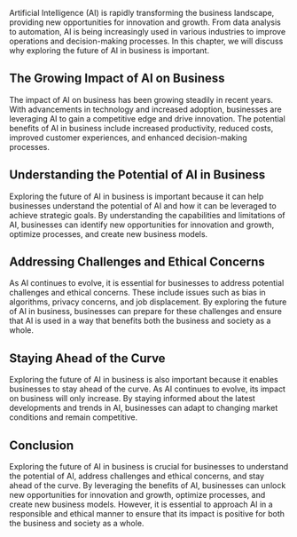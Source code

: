 
Artificial Intelligence (AI) is rapidly transforming the business landscape, providing new opportunities for innovation and growth. From data analysis to automation, AI is being increasingly used in various industries to improve operations and decision-making processes. In this chapter, we will discuss why exploring the future of AI in business is important.

The Growing Impact of AI on Business
------------------------------------

The impact of AI on business has been growing steadily in recent years. With advancements in technology and increased adoption, businesses are leveraging AI to gain a competitive edge and drive innovation. The potential benefits of AI in business include increased productivity, reduced costs, improved customer experiences, and enhanced decision-making processes.

Understanding the Potential of AI in Business
---------------------------------------------

Exploring the future of AI in business is important because it can help businesses understand the potential of AI and how it can be leveraged to achieve strategic goals. By understanding the capabilities and limitations of AI, businesses can identify new opportunities for innovation and growth, optimize processes, and create new business models.

Addressing Challenges and Ethical Concerns
------------------------------------------

As AI continues to evolve, it is essential for businesses to address potential challenges and ethical concerns. These include issues such as bias in algorithms, privacy concerns, and job displacement. By exploring the future of AI in business, businesses can prepare for these challenges and ensure that AI is used in a way that benefits both the business and society as a whole.

Staying Ahead of the Curve
--------------------------

Exploring the future of AI in business is also important because it enables businesses to stay ahead of the curve. As AI continues to evolve, its impact on business will only increase. By staying informed about the latest developments and trends in AI, businesses can adapt to changing market conditions and remain competitive.

Conclusion
----------

Exploring the future of AI in business is crucial for businesses to understand the potential of AI, address challenges and ethical concerns, and stay ahead of the curve. By leveraging the benefits of AI, businesses can unlock new opportunities for innovation and growth, optimize processes, and create new business models. However, it is essential to approach AI in a responsible and ethical manner to ensure that its impact is positive for both the business and society as a whole.
